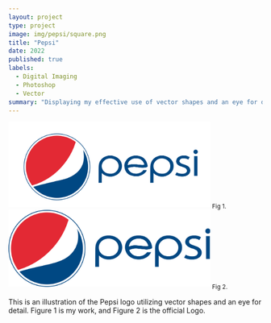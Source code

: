 ```yaml
---
layout: project
type: project
image: img/pepsi/square.png
title: "Pepsi"
date: 2022
published: true
labels:
  - Digital Imaging
  - Photoshop
  - Vector
summary: "Displaying my effective use of vector shapes and an eye for detail by creating a copy of the Pepsi logo and typography."
---
```


<div class="text-center p-4">
  <img width="400px" src="../img/pepsi/HernandezEvan_E04.png" class="img-thumbnail" >
  <sub>Fig 1.</sub>
  <img width="400px" src="../img/pepsi/pepsiLogo.png" class="img-thumbnail" >
  <sub>Fig 2.</sub>
</div>

This is an illustration of the Pepsi logo utilizing vector shapes and an eye for detail.  Figure 1 is my work, and Figure 2 is the official Logo. 
